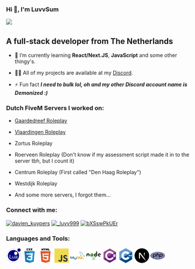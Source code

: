 ### Hi 👋, I'm LuvvSum
<img src="https://discord.c99.nl/widget/theme-4/1152020403884150864.png">

## A full-stack developer from The Netherlands</h3>

- 🌱 I’m currently learning <b>React/Next.JS</b>, <b>JavaScript</b> and some other thingy's.

- 👨‍💻 All of my projects are available at my [Discord](https://discord.gg/bAufH43QKM).

- ⚡ Fun fact <i><b>I need to bulk lol, oh and my other Discord account name is Demonized :)</b></i>

### Dutch FiveM Servers I worked on:

- [Gaardedreef Roleplay](https://discord.gg/eKtdNtNr6s)

- [Vlaardingen Roleplay](https://discord.gg/A9f5nWb86M)

- Zortus Roleplay

- Roerveen Roleplay (Don't know if my assessment script made it in to the server tbh, but I count it)

- Centrum Roleplay (First called "Den Haag Roleplay")

- Westdijk Roleplay

- And some more servers, I forgot them...

### Connect with me:
<p align="left">
  <a href="https://twitter.com/davien_kuypers" target="blank"><img align="center" src="https://raw.githubusercontent.com/rahuldkjain/github-profile-readme-generator/master/src/images/icons/Social/twitter.svg" alt="davien_kuypers" height="30" width="40" /></a>
  <a href="https://instagram.com/_luvv999" target="blank"><img align="center" src="https://raw.githubusercontent.com/rahuldkjain/github-profile-readme-generator/master/src/images/icons/Social/instagram.svg" alt="_luvv999" height="30" width="40" /></a>
  <a href="https://discord.gg/P5kjGRgYKZ" target="blank"><img align="center" src="https://raw.githubusercontent.com/rahuldkjain/github-profile-readme-generator/master/src/images/icons/Social/discord.svg" alt="bXSswPkUEr" height="30" width="40" /></a>
</p>

### Languages and Tools:
<p align="left">
  <img src="https://raw.githubusercontent.com/devicons/devicon/master/icons/lua/lua-original.svg" alt="lua" width="40" height="40" />
  <img src="https://raw.githubusercontent.com/devicons/devicon/master/icons/css3/css3-original-wordmark.svg" alt="css3" width="40" height="40" />
  <img src="https://raw.githubusercontent.com/devicons/devicon/master/icons/html5/html5-original-wordmark.svg" alt="html5" width="40" height="40" />
  <img src="https://raw.githubusercontent.com/devicons/devicon/master/icons/javascript/javascript-original.svg" alt="javascript" width="40" height="40" />
  <img src="https://raw.githubusercontent.com/devicons/devicon/master/icons/mysql/mysql-original-wordmark.svg" alt="mysql" width="40" height="40" />
  <img src="https://raw.githubusercontent.com/devicons/devicon/master/icons/nodejs/nodejs-original-wordmark.svg" alt="nodejs" width="40" height="40" />
  <img src="https://raw.githubusercontent.com/devicons/devicon/master/icons/csharp/csharp-original.svg" alt="csharp" width="40" height="40" />
  <img src="https://raw.githubusercontent.com/devicons/devicon/master/icons/cplusplus/cplusplus-original.svg" alt="cpp" width="40" height="40" />
  <img src="https://raw.githubusercontent.com/devicons/devicon/master/icons/nextjs/nextjs-original.svg" alt="nextjs" width="40" height="40" />
  <img src="https://raw.githubusercontent.com/devicons/devicon/master/icons/php/php-original.svg" alt="php" width="40" height="40" />
</p>
